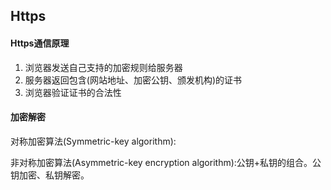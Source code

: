 ## Https


#### Https通信原理
1. 浏览器发送自己支持的加密规则给服务器
2. 服务器返回包含(网站地址、加密公钥、颁发机构)的证书
3. 浏览器验证证书的合法性



#### 加密解密

对称加密算法(Symmetric-key algorithm): 

非对称加密算法(Asymmetric-key encryption algorithm):公钥+私钥的组合。公钥加密、私钥解密。
